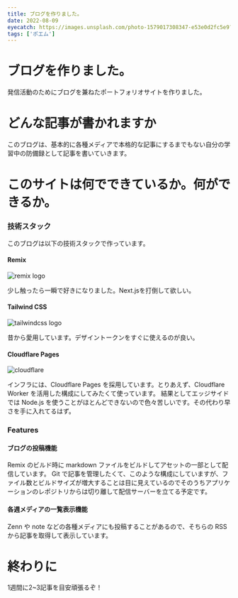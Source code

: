 ```yaml
---
title: ブログを作りました。
date: 2022-08-09
eyecatch: https://images.unsplash.com/photo-1579017308347-e53e0d2fc5e9?ixlib=rb-1.2.1&ixid=MnwxMjA3fDB8MHxwaG90by1wYWdlfHx8fGVufDB8fHx8&auto=format&fit=crop&w=3648&q=80
tags: ['ポエム']
---
```


# ブログを作りました。

発信活動のためにブログを兼ねたポートフォリオサイトを作りました。

# どんな記事が書かれますか

このブログは、基本的に各種メディアで本格的な記事にするまでもない自分の学習中の防備録として記事を書いていきます。

# このサイトは何でできているか。何ができるか。


### 技術スタック

このブログは以下の技術スタックで作っています。

#### Remix

![remix logo](https://cdn.svgporn.com/logos/remix.svg)

少し触ったら一瞬で好きになりました。Next.jsを打倒して欲しい。

#### Tailwind CSS

![tailwindcss logo](https://cdn.svgporn.com/logos/tailwindcss.svg)

昔から愛用しています。デザイントークンをすぐに使えるのが良い。

#### Cloudflare Pages

![cloudflare](https://cdn.svgporn.com/logos/cloudflare.svg)

インフラには、Cloudflare Pages を採用しています。とりあえず、Cloudflare Worker を活用した構成にしてみたくて使っています。
結果としてエッジサイドでは Node.js を使うことがほとんどできないので色々苦しいです。その代わり早さを手に入れてるはず。

### Features

#### ブログの投稿機能

Remix のビルド時に markdown ファイルをビルドしてアセットの一部として配信しています。
Git で記事を管理したくて、このような構成にしていますが、ファイル数とビルドサイズが増大することは目に見えているのでそのうちアプリケーションのレポジトリからは切り離して配信サーバーを立てる予定です。

#### 各週メディアの一覧表示機能

Zenn や note などの各種メディアにも投稿することがあるので、そちらの RSS から記事を取得して表示しています。

# 終わりに

1週間に2~3記事を目安頑張るぞ！